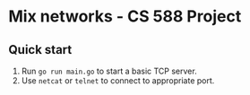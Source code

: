 # Mix networks - CS 588 Project

## Quick start

1. Run `go run main.go` to start a basic TCP server.
2. Use `netcat` or `telnet` to connect to appropriate port.
